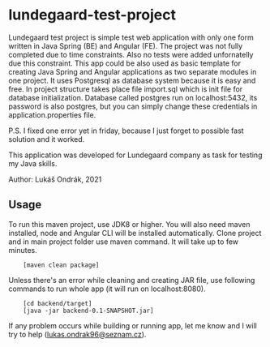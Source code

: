 # lundegaard-test-project

Lundegaard test project is simple test web application with only one form written in Java Spring (BE) and Angular (FE). 
The project was not fully completed due to time constraints. Also no tests were added unfornatelly due this constraint. 
This app could be also used as basic template for creating Java Spring and Angular applications as two separate modules in one project.
It uses Postgresql as database system because it is easy and free. In project structure takes place file import.sql which is init file for database initialization.
Database called postgres run on localhost:5432, its password is also postgres, but you can simply change these credentials in application.properties file.

P.S. I fixed one error yet in friday, because I just forget to possible fast solution and it worked.

This application was developed for Lundegaard company as task for testing my Java skills.

Author: Lukáš Ondrák, 2021

## Usage
To run this maven project, use JDK8 or higher. You will also need maven installed, node and Angular CLI will be installed automatically.
Clone project and in main project folder use maven command. It will take up to few minutes.
```
    [maven clean package]
```
Unless there's an error while cleaning and creating JAR file, use following commands to run whole app (it will run on localhost:8080).

```
    [cd backend/target]
    [java -jar backend-0.1-SNAPSHOT.jar]
```

If any problem occurs while building or running app, let me know and I will try to help (lukas.ondrak96@seznam.cz).
